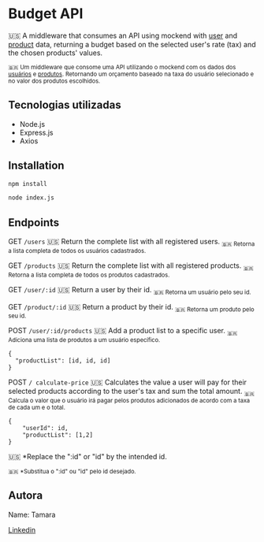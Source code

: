 
<h1>Budget API</h1>

🇺🇸 A middleware that consumes an API using mockend with [user](https://mockend.com/juunegreiros/BE-test-api/users) and [product](https://mockend.com/juunegreiros/BE-test-api/products) data, returning a budget based on the selected user's rate (tax) and the chosen products' values.

<sub>🇧🇷 Um middleware que consome uma API utilizando o mockend com os dados dos [usuários](https://mockend.com/juunegreiros/BE-test-api/users) e [produtos](https://mockend.com/juunegreiros/BE-test-api/products). Retornando um orçamento baseado na taxa do usuário selecionado e no valor dos produtos escolhidos. </sub>


<h2>Tecnologias utilizadas</h2>
  <ul>
    <li>Node.js</li>
    <li>Express.js</li>
    <li>Axios</li>
  </ul>


<h2>Installation</h2>

```bash
npm install
```

```bash
node index.js
```

<h2>Endpoints</h2>

GET `/users`
🇺🇸 Return the complete list with all registered users.
<sub>🇧🇷 Retorna a lista completa de todos os usuários cadastrados.</sub>

GET `/products`
🇺🇸 Return the complete list with all registered products.
<sub>🇧🇷 Retorna a lista completa de todos os produtos cadastrados.</sub>

GET `/user/:id`
🇺🇸 Return a user by their id.
<sub>🇧🇷 Retorna um usuário pelo seu id.</sub>

GET `/product/:id`
🇺🇸 Return a product by their id.
<sub>🇧🇷 Retorna um produto pelo seu id.</sub>

POST `/user/:id/products`
🇺🇸 Add a product list to a specific user.
<sub>🇧🇷 Adiciona uma lista de produtos a um usuário específico.</sub>
```
{
  "productList": [id, id, id]
}
```

POST `/ calculate-price`
🇺🇸 Calculates the value a user will pay for their selected products according to the user's tax and sum the total amount.
<sub>🇧🇷 Calcula o valor que o usuário irá pagar pelos produtos adicionados de acordo com a taxa de cada um e o total.</sub>
```
{
    "userId": id,
    "productList": [1,2]
}
```

🇺🇸 *Replace the ":id" or "id" by the intended id.

<sub>🇧🇷 *Substitua o ":id" ou "id" pelo id desejado.</sub>


<h2>Autora</h2>
Name: Tamara

[Linkedin](https://www.linkedin.com/in/tamaraafvieira/)

